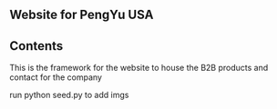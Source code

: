 ## Website for PengYu USA

## Contents
This is the framework for the website to house the B2B products and contact for the company

run 
python seed.py to add imgs
